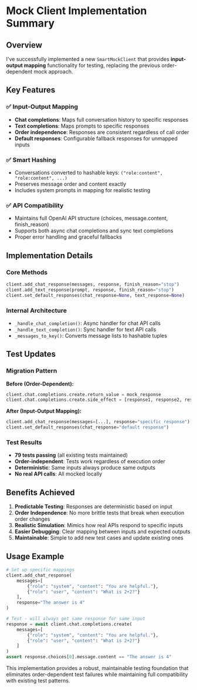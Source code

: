 # Mock Client Implementation Summary

## Overview

I've successfully implemented a new `SmartMockClient` that provides **input-output mapping** functionality for testing, replacing the previous order-dependent mock approach.

## Key Features

### ✅ Input-Output Mapping
- **Chat completions**: Maps full conversation history to specific responses
- **Text completions**: Maps prompts to specific responses  
- **Order independence**: Responses are consistent regardless of call order
- **Default responses**: Configurable fallback responses for unmapped inputs

### ✅ Smart Hashing
- Conversations converted to hashable keys: `("role:content", "role:content", ...)`
- Preserves message order and content exactly
- Includes system prompts in mapping for realistic testing

### ✅ API Compatibility
- Maintains full OpenAI API structure (choices, message.content, finish_reason)
- Supports both async chat completions and sync text completions
- Proper error handling and graceful fallbacks

## Implementation Details

### Core Methods
```python
client.add_chat_response(messages, response, finish_reason="stop")
client.add_text_response(prompt, response, finish_reason="stop")
client.set_default_responses(chat_response=None, text_response=None)
```

### Internal Architecture
- `_handle_chat_completion()`: Async handler for chat API calls
- `_handle_text_completion()`: Sync handler for text API calls
- `_messages_to_key()`: Converts message lists to hashable tuples

## Test Updates

### Migration Pattern
**Before (Order-Dependent):**
```python
client.chat.completions.create.return_value = mock_response
client.chat.completions.create.side_effect = [response1, response2, response3]
```

**After (Input-Output Mapping):**
```python
client.add_chat_response(messages=[...], response="specific response")
client.set_default_responses(chat_response="default response")
```

### Test Results
- **79 tests passing** (all existing tests maintained)
- **Order-independent**: Tests work regardless of execution order
- **Deterministic**: Same inputs always produce same outputs
- **No real API calls**: All mocked locally

## Benefits Achieved

1. **Predictable Testing**: Responses are deterministic based on input
2. **Order Independence**: No more brittle tests that break when execution order changes
3. **Realistic Simulation**: Mimics how real APIs respond to specific inputs
4. **Easier Debugging**: Clear mapping between inputs and expected outputs
5. **Maintainable**: Simple to add new test cases and update existing ones

## Usage Example

```python
# Set up specific mappings
client.add_chat_response(
    messages=[
        {"role": "system", "content": "You are helpful."},
        {"role": "user", "content": "What is 2+2?"}
    ],
    response="The answer is 4"
)

# Test - will always get same response for same input
response = await client.chat.completions.create(
    messages=[
        {"role": "system", "content": "You are helpful."},
        {"role": "user", "content": "What is 2+2?"}
    ]
)
assert response.choices[0].message.content == "The answer is 4"
```

This implementation provides a robust, maintainable testing foundation that eliminates order-dependent test failures while maintaining full compatibility with existing test patterns.